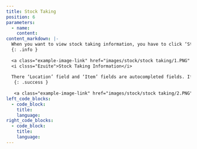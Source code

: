 ```yaml
---
title: Stock Taking
position: 6
parameters:
  - name:
    content:
content_markdown: |-
  When you want to view stock taking information, you have to click ‘Stock taking’ tab and through there smart table you can view summary of it. If you want to add new stock taking information, you have to click ‘New Transaction’. Then you can view below interface.
  {: .info }
  
  <a class="example-image-link" href="images/stock/stock taking/1.PNG" data-lightbox="example-1"><img class="example-image" src="images/stock/stock taking/1.PNG" alt=""></a> 
  <i clsss="Ezuite">Stock Taking Information</i>
  
  There ‘Location’ field and ‘Item’ fields are autocompleted fields. If you want to load stock taking information to the ‘Stock Invoice’ view, you should not put a ‘Tick’ mark into the check box which is behind the ‘Direct Taking’. After filling these fields and you have to click ‘Add’ button. Then the items will load to the table. 
   {: .success }
   
   <a class="example-image-link" href="images/stock/stock taking/2.PNG" data-lightbox="example-1"><img class="example-image" src="images/stock/stock taking/2.PNG" alt=""></a> 
left_code_blocks:
  - code_block:
    title:
    language:
right_code_blocks:
  - code_block:
    title:
    language:
---
```

